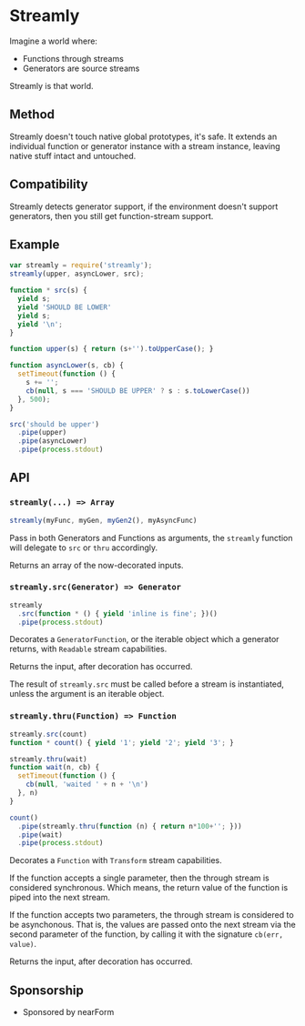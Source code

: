 # Streamly

Imagine a world where:

* Functions through streams
* Generators are source streams

Streamly is that world. 

## Method

Streamly doesn't touch native global prototypes, it's safe.
It extends an individual function or generator instance with
a stream instance, leaving native stuff intact and untouched.

## Compatibility

Streamly detects generator support, if the environment doesn't
support generators, then you still get function-stream support.

## Example

```javascript
var streamly = require('streamly');
streamly(upper, asyncLower, src);

function * src(s) {
  yield s;
  yield 'SHOULD BE LOWER'
  yield s;
  yield '\n';
}

function upper(s) { return (s+'').toUpperCase(); }

function asyncLower(s, cb) {
  setTimeout(function () {
    s += '';
    cb(null, s === 'SHOULD BE UPPER' ? s : s.toLowerCase())  
  }, 500);
}

src('should be upper')
  .pipe(upper)
  .pipe(asyncLower)
  .pipe(process.stdout)

```

## API

### `streamly(...) => Array`

```javascript
streamly(myFunc, myGen, myGen2(), myAsyncFunc)
```

Pass in both Generators and Functions as arguments,
the `streamly` function will delegate to `src` or `thru`
accordingly. 

Returns an array of the now-decorated inputs.

### `streamly.src(Generator) => Generator`

```javascript
streamly
  .src(function * () { yield 'inline is fine'; })()
  .pipe(process.stdout)
```

Decorates a `GeneratorFunction`, or the iterable object
which a generator returns, with `Readable` stream
capabilities.

Returns the input, after decoration has occurred.

The result of `streamly.src` must be called before 
a stream is instantiated, unless the argument is an 
iterable object.


### `streamly.thru(Function) => Function`

```javascript
streamly.src(count)
function * count() { yield '1'; yield '2'; yield '3'; }

streamly.thru(wait)
function wait(n, cb) { 
  setTimeout(function () { 
    cb(null, 'waited ' + n + '\n')
  }, n)
}

count()
  .pipe(streamly.thru(function (n) { return n*100+''; }))
  .pipe(wait)
  .pipe(process.stdout) 
```

Decorates a `Function` with `Transform` stream capabilities.

If the function accepts a single parameter, then 
the through stream is considered synchronous. Which means,
the return value of the function is piped into the
next stream.

If the function accepts two parameters, the through
stream is considered to be asynchonous. That is, the 
values are passed onto the next stream via the second
parameter of the function, by calling it with the
signature `cb(err, value)`.

Returns the input, after decoration has occurred.


## Sponsorship

* Sponsored by nearForm



